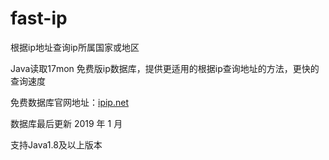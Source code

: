 # fast-ip
 
 根据ip地址查询ip所属国家或地区
 
 Java读取17mon 免费版ip数据库，提供更适用的根据ip查询地址的方法，更快的查询速度
 
 免费数据库官网地址：<a href="https://www.ipip.net/" target="_blank">ipip.net</a>
 
 数据库最后更新 2019 年 1 月

 支持Java1.8及以上版本
